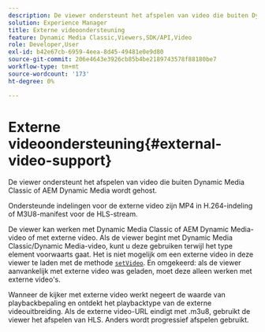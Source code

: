 ```yaml
---
description: De viewer ondersteunt het afspelen van video die buiten Dynamic Media Classic of AEM Dynamic Media wordt gehost.
solution: Experience Manager
title: Externe videoondersteuning
feature: Dynamic Media Classic,Viewers,SDK/API,Video
role: Developer,User
exl-id: b42e67cb-6959-4eea-8d45-49481e0e9d80
source-git-commit: 206e4643e3926cb85b4be2189743578f88180be7
workflow-type: tm+mt
source-wordcount: '173'
ht-degree: 0%

---
```


# Externe videoondersteuning{#external-video-support}

De viewer ondersteunt het afspelen van video die buiten Dynamic Media Classic of AEM Dynamic Media wordt gehost.

Ondersteunde indelingen voor de externe video zijn MP4 in H.264-indeling of M3U8-manifest voor de HLS-stream.

De viewer kan werken met Dynamic Media Classic of AEM Dynamic Media-video of met externe video. Als de viewer begint met Dynamic Media Classic/Dynamic Media-video, kunt u deze gebruiken terwijl het type element voorwaarts gaat. Het is niet mogelijk om een externe video in deze viewer te laden met de methode [ `setVideo`](../../c-html5-s7-aem-asset-viewers/c-html5-video-reference/c-html5-video-viewer-20-javascriptapiref/r-html5-video-viewer-20-javascriptapiref-setvideo.md#reference-85d3422d6ce64a36ac74827120b5a17c). En omgekeerd: als de viewer aanvankelijk met externe video was geladen, moet deze alleen werken met externe video&#39;s.

Wanneer de kijker met externe video werkt negeert de waarde van playbackbepaling en ontdekt het playbacktype van de externe videouitbreiding. Als de externe video-URL eindigt met .m3u8, gebruikt de viewer het afspelen van HLS. Anders wordt progressief afspelen gebruikt.
